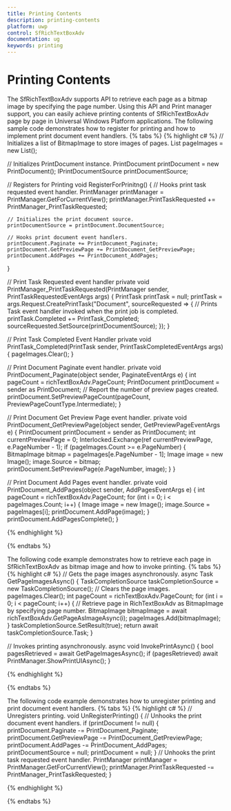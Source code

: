 ```yaml
---
title: Printing Contents
description: printing-contents
platform: uwp
control: SfRichTextBoxAdv
documentation: ug
keywords: printing
---
```

# Printing Contents

The SfRichTextBoxAdv supports API to retrieve each page as a bitmap image by specifying the page number. Using this API and Print manager support, you can easily achieve printing contents of SfRichTextBoxAdv page by page in Universal Windows Platform applications.
The following sample code demonstrates how to register for printing and how to implement print document event handlers.
{% tabs %}
{% highlight c# %}
// Initializes a list of BitmapImage to store images of pages.
List<BitmapImage> pageImages = new List<BitmapImage>();

// Initializes PrintDocument instance.
PrintDocument printDocument = new PrintDocument();
IPrintDocumentSource printDocumentSource;

// Registers for Printing
void RegisterForPrinitng()
{
    // Hooks print task requested event handler.
    PrintManager printManager = PrintManager.GetForCurrentView();
    printManager.PrintTaskRequested += PrintManager_PrintTaskRequested;

    // Initializes the print document source.
    printDocumentSource = printDocument.DocumentSource;

    // Hooks print document event handlers.
    printDocument.Paginate += PrintDocument_Paginate;
    printDocument.GetPreviewPage += PrintDocument_GetPreviewPage;
    printDocument.AddPages += PrintDocument_AddPages;
}

// Print Task Requested event handler
private void PrintManager_PrintTaskRequested(PrintManager sender, PrintTaskRequestedEventArgs args)
{
    PrintTask printTask = null;
    printTask = args.Request.CreatePrintTask("Document", sourceRequested =>
    {
        // Prints Task event handler invoked when the print job is completed.
        printTask.Completed += PrintTask_Completed;
        sourceRequested.SetSource(printDocumentSource);
    });
}

// Print Task Completed Event Handler
private void PrintTask_Completed(PrintTask sender, PrintTaskCompletedEventArgs args)
{
    pageImages.Clear();
}

// Print Document Paginate event handler.
private void PrintDocument_Paginate(object sender, PaginateEventArgs e)
{
    int pageCount = richTextBoxAdv.PageCount;
    PrintDocument printDocument = sender as PrintDocument;
    // Report the number of preview pages created.
    printDocument.SetPreviewPageCount(pageCount, PreviewPageCountType.Intermediate);
}

// Print Document Get Preview Page event handler.
private void PrintDocument_GetPreviewPage(object sender, GetPreviewPageEventArgs e)
{
    PrintDocument printDocument = sender as PrintDocument;
    int currentPreviewPage = 0;
    Interlocked.Exchange(ref currentPreviewPage, e.PageNumber - 1);
    if (pageImages.Count >= e.PageNumber)
    {
        BitmapImage bitmap = pageImages[e.PageNumber - 1];
        Image image = new Image();
        image.Source = bitmap;
        printDocument.SetPreviewPage(e.PageNumber, image);
    }
}

// Print Document Add Pages event handler.
private void PrintDocument_AddPages(object sender, AddPagesEventArgs e)
{
    int pageCount = richTextBoxAdv.PageCount;
    for (int i = 0; i < pageImages.Count; i++)
    {
        Image image = new Image();
        image.Source = pageImages[i];
        printDocument.AddPage(image);
    }
    printDocument.AddPagesComplete();
}



{% endhighlight %}

{% endtabs %}

The following code example demonstrates how to retrieve each page in SfRichTextBoxAdv as bitmap image and how to invoke printing.
{% tabs %}
{% highlight c# %}
// Gets the page images asynchronously.
async Task<bool> GetPageImagesAsync()
{
    TaskCompletionSource<bool> taskCompletionSource = new TaskCompletionSource<bool>();
    // Clears the page images.
    pageImages.Clear();
    int pageCount = richTextBoxAdv.PageCount;
    for (int i = 0; i < pageCount; i++)
    {
        // Retrieve page in RichTextBoxAdv as BitmapImage by specifying page number.
        BitmapImage bitmapImage = await richTextBoxAdv.GetPageAsImageAsync(i);
        pageImages.Add(bitmapImage);
    }
    taskCompletionSource.SetResult(true);
    return await taskCompletionSource.Task;
}

// Invokes printing asynchronously.
async void InvokePrintAsync()
{
    bool pagesRetrieved = await GetPageImagesAsync();
    if (pagesRetrieved)
        await PrintManager.ShowPrintUIAsync();
}



{% endhighlight %}

{% endtabs %}

The following code example demonstrates how to unregister printing and print document event handlers.
{% tabs %}
{% highlight c# %}
// Unregisters printing.
void UnRegisterPrinting()
{
    // Unhooks the print document event handlers.
    if (printDocument != null)
    {
        printDocument.Paginate -= PrintDocument_Paginate;
        printDocument.GetPreviewPage -= PrintDocument_GetPreviewPage;
        printDocument.AddPages -= PrintDocument_AddPages;
        printDocumentSource = null;
        printDocument = null;
    }
    // Unhooks the print task requested event handler.
    PrintManager printManager = PrintManager.GetForCurrentView();
    printManager.PrintTaskRequested -= PrintManager_PrintTaskRequested;
}



{% endhighlight %}

{% endtabs %}
